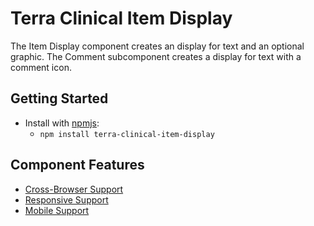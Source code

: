# Terra Clinical Item Display

The Item Display component creates an display for text and an optional graphic. The Comment subcomponent creates a display for text with a comment icon.

## Getting Started

- Install with [npmjs](https://www.npmjs.com):
  - `npm install terra-clinical-item-display`

## Component Features
* [Cross-Browser Support](https://github.com/cerner/terra-ui/blob/master/src/terra-dev-site/contributing/ComponentStandards.e.contributing.md#cross-browser-support)
* [Responsive Support](https://github.com/cerner/terra-ui/blob/master/src/terra-dev-site/contributing/ComponentStandards.e.contributing.md#responsive-support)
* [Mobile Support](https://github.com/cerner/terra-ui/blob/master/src/terra-dev-site/contributing/ComponentStandards.e.contributing.md#mobile-support)
